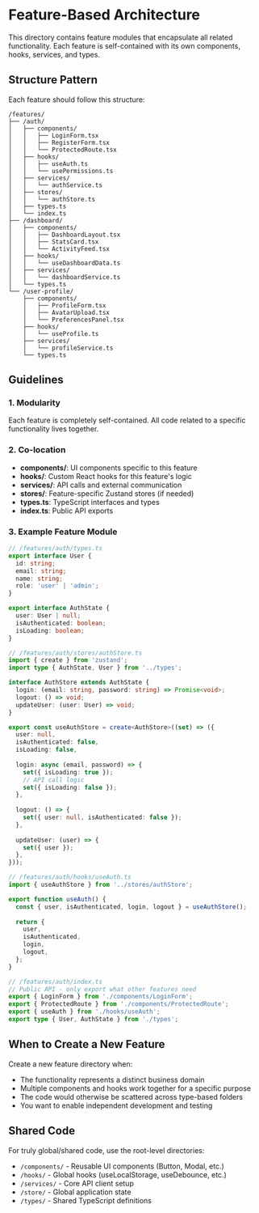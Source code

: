 # Feature-Based Architecture

This directory contains feature modules that encapsulate all related functionality. Each feature is self-contained with its own components, hooks, services, and types.

## Structure Pattern

Each feature should follow this structure:

```
/features/
├── /auth/
│   ├── components/
│   │   ├── LoginForm.tsx
│   │   ├── RegisterForm.tsx
│   │   └── ProtectedRoute.tsx
│   ├── hooks/
│   │   ├── useAuth.ts
│   │   └── usePermissions.ts
│   ├── services/
│   │   └── authService.ts
│   ├── stores/
│   │   └── authStore.ts
│   ├── types.ts
│   └── index.ts
├── /dashboard/
│   ├── components/
│   │   ├── DashboardLayout.tsx
│   │   ├── StatsCard.tsx
│   │   └── ActivityFeed.tsx
│   ├── hooks/
│   │   └── useDashboardData.ts
│   ├── services/
│   │   └── dashboardService.ts
│   └── types.ts
└── /user-profile/
    ├── components/
    │   ├── ProfileForm.tsx
    │   ├── AvatarUpload.tsx
    │   └── PreferencesPanel.tsx
    ├── hooks/
    │   └── useProfile.ts
    ├── services/
    │   └── profileService.ts
    └── types.ts
```

## Guidelines

### 1. Modularity
Each feature is completely self-contained. All code related to a specific functionality lives together.

### 2. Co-location
- **components/**: UI components specific to this feature
- **hooks/**: Custom React hooks for this feature's logic
- **services/**: API calls and external communication
- **stores/**: Feature-specific Zustand stores (if needed)
- **types.ts**: TypeScript interfaces and types
- **index.ts**: Public API exports

### 3. Example Feature Module

```typescript
// /features/auth/types.ts
export interface User {
  id: string;
  email: string;
  name: string;
  role: 'user' | 'admin';
}

export interface AuthState {
  user: User | null;
  isAuthenticated: boolean;
  isLoading: boolean;
}
```

```typescript
// /features/auth/stores/authStore.ts
import { create } from 'zustand';
import type { AuthState, User } from '../types';

interface AuthStore extends AuthState {
  login: (email: string, password: string) => Promise<void>;
  logout: () => void;
  updateUser: (user: User) => void;
}

export const useAuthStore = create<AuthStore>((set) => ({
  user: null,
  isAuthenticated: false,
  isLoading: false,
  
  login: async (email, password) => {
    set({ isLoading: true });
    // API call logic
    set({ isLoading: false });
  },
  
  logout: () => {
    set({ user: null, isAuthenticated: false });
  },
  
  updateUser: (user) => {
    set({ user });
  },
}));
```

```typescript
// /features/auth/hooks/useAuth.ts
import { useAuthStore } from '../stores/authStore';

export function useAuth() {
  const { user, isAuthenticated, login, logout } = useAuthStore();
  
  return {
    user,
    isAuthenticated,
    login,
    logout,
  };
}
```

```typescript
// /features/auth/index.ts
// Public API - only export what other features need
export { LoginForm } from './components/LoginForm';
export { ProtectedRoute } from './components/ProtectedRoute';
export { useAuth } from './hooks/useAuth';
export type { User, AuthState } from './types';
```

## When to Create a New Feature

Create a new feature directory when:
- The functionality represents a distinct business domain
- Multiple components and hooks work together for a specific purpose
- The code would otherwise be scattered across type-based folders
- You want to enable independent development and testing

## Shared Code

For truly global/shared code, use the root-level directories:
- `/components/` - Reusable UI components (Button, Modal, etc.)
- `/hooks/` - Global hooks (useLocalStorage, useDebounce, etc.)
- `/services/` - Core API client setup
- `/store/` - Global application state
- `/types/` - Shared TypeScript definitions